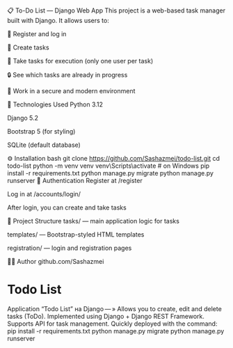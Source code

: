 📋 To-Do List — Django Web App
This project is a web-based task manager built with Django. It allows users to:

🧑 Register and log in

📝 Create tasks

👤 Take tasks for execution (only one user per task)

🔒 See which tasks are already in progress

🎯 Work in a secure and modern environment

🚀 Technologies Used
Python 3.12

Django 5.2

Bootstrap 5 (for styling)

SQLite (default database)

⚙️ Installation
bash
git clone https://github.com/Sashazmei/todo-list.git
cd todo-list
python -m venv venv
venv\Scripts\activate  # on Windows
pip install -r requirements.txt
python manage.py migrate
python manage.py runserver
🔐 Authentication
Register at /register

Log in at /accounts/login/

After login, you can create and take tasks

📂 Project Structure
tasks/ — main application logic for tasks

templates/ — Bootstrap-styled HTML templates

registration/ — login and registration pages

🧑‍💻 Author
github.com/Sashazmei


# Todo List

Application “Todo List” на Django — »
Allows you to create, edit and delete tasks (ToDo).
Implemented using Django + Django REST Framework.
Supports API for task management.
Quickly deployed with the command:
pip install -r requirements.txt
python manage.py migrate
python manage.py runserver